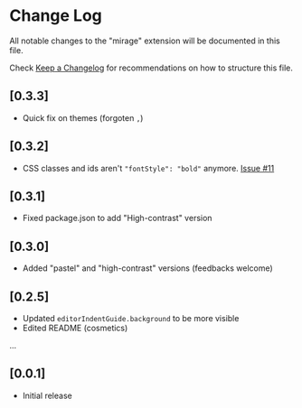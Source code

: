 # Change Log
All notable changes to the "mirage" extension will be documented in this file.

Check [Keep a Changelog](http://keepachangelog.com/) for recommendations on how to structure this file.

## [0.3.3]
- Quick fix on themes (forgoten `,`)

## [0.3.2]
- CSS classes and ids aren't `"fontStyle": "bold"` anymore. [Issue #11](https://github.com/tristanremy/mirage/issues/11)

## [0.3.1]
- Fixed package.json to add "High-contrast" version

## [0.3.0]
- Added "pastel" and "high-contrast" versions (feedbacks welcome)

## [0.2.5]
- Updated `editorIndentGuide.background` to be more visible
- Edited README (cosmetics)

...

## [0.0.1]
- Initial release
